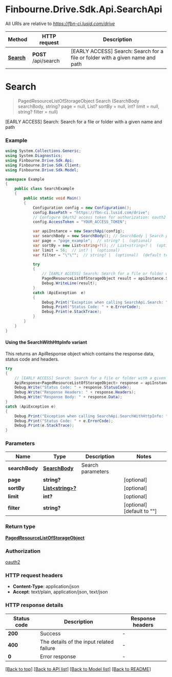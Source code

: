 # Finbourne.Drive.Sdk.Api.SearchApi

All URIs are relative to *https://fbn-ci.lusid.com/drive*

| Method | HTTP request | Description |
|--------|--------------|-------------|
| [**Search**](SearchApi.md#search) | **POST** /api/search | [EARLY ACCESS] Search: Search for a file or folder with a given name and path |

<a id="search"></a>
# **Search**
> PagedResourceListOfStorageObject Search (SearchBody searchBody, string? page = null, List<string>? sortBy = null, int? limit = null, string? filter = null)

[EARLY ACCESS] Search: Search for a file or folder with a given name and path

### Example
```csharp
using System.Collections.Generic;
using System.Diagnostics;
using Finbourne.Drive.Sdk.Api;
using Finbourne.Drive.Sdk.Client;
using Finbourne.Drive.Sdk.Model;

namespace Example
{
    public class SearchExample
    {
        public static void Main()
        {
            Configuration config = new Configuration();
            config.BasePath = "https://fbn-ci.lusid.com/drive";
            // Configure OAuth2 access token for authorization: oauth2
            config.AccessToken = "YOUR_ACCESS_TOKEN";

            var apiInstance = new SearchApi(config);
            var searchBody = new SearchBody(); // SearchBody | Search parameters
            var page = "page_example";  // string? |  (optional) 
            var sortBy = new List<string>?(); // List<string>? |  (optional) 
            var limit = 56;  // int? |  (optional) 
            var filter = "\"\"";  // string? |  (optional)  (default to "")

            try
            {
                // [EARLY ACCESS] Search: Search for a file or folder with a given name and path
                PagedResourceListOfStorageObject result = apiInstance.Search(searchBody, page, sortBy, limit, filter);
                Debug.WriteLine(result);
            }
            catch (ApiException  e)
            {
                Debug.Print("Exception when calling SearchApi.Search: " + e.Message);
                Debug.Print("Status Code: " + e.ErrorCode);
                Debug.Print(e.StackTrace);
            }
        }
    }
}
```

#### Using the SearchWithHttpInfo variant
This returns an ApiResponse object which contains the response data, status code and headers.

```csharp
try
{
    // [EARLY ACCESS] Search: Search for a file or folder with a given name and path
    ApiResponse<PagedResourceListOfStorageObject> response = apiInstance.SearchWithHttpInfo(searchBody, page, sortBy, limit, filter);
    Debug.Write("Status Code: " + response.StatusCode);
    Debug.Write("Response Headers: " + response.Headers);
    Debug.Write("Response Body: " + response.Data);
}
catch (ApiException e)
{
    Debug.Print("Exception when calling SearchApi.SearchWithHttpInfo: " + e.Message);
    Debug.Print("Status Code: " + e.ErrorCode);
    Debug.Print(e.StackTrace);
}
```

### Parameters

| Name | Type | Description | Notes |
|------|------|-------------|-------|
| **searchBody** | [**SearchBody**](SearchBody.md) | Search parameters |  |
| **page** | **string?** |  | [optional]  |
| **sortBy** | [**List&lt;string&gt;?**](string.md) |  | [optional]  |
| **limit** | **int?** |  | [optional]  |
| **filter** | **string?** |  | [optional] [default to &quot;&quot;] |

### Return type

[**PagedResourceListOfStorageObject**](PagedResourceListOfStorageObject.md)

### Authorization

[oauth2](../README.md#oauth2)

### HTTP request headers

 - **Content-Type**: application/json
 - **Accept**: text/plain, application/json, text/json


### HTTP response details
| Status code | Description | Response headers |
|-------------|-------------|------------------|
| **200** | Success |  -  |
| **400** | The details of the input related failure |  -  |
| **0** | Error response |  -  |

[[Back to top]](#) [[Back to API list]](../README.md#documentation-for-api-endpoints) [[Back to Model list]](../README.md#documentation-for-models) [[Back to README]](../README.md)

